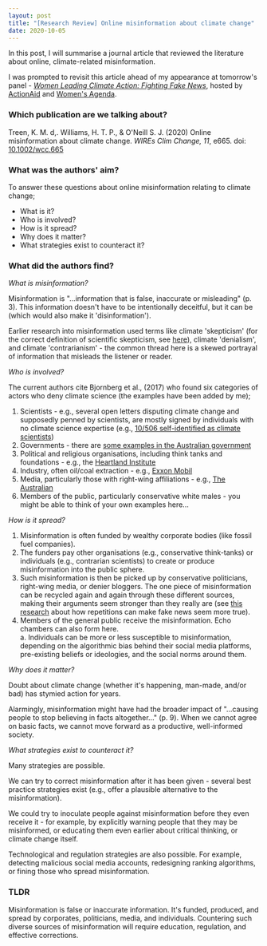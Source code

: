 ```yaml
---
layout: post
title: "[Research Review] Online misinformation about climate change"
date: 2020-10-05
---
```


In this post, I will summarise a journal article that reviewed the literature about online, climate-related misinformation.

I was prompted to revisit this article ahead of my appearance at tomorrow's panel - <a href="https://events.humanitix.com/fighting-fake-news">*Women Leading Climate Action: Fighting Fake News*</a>, hosted by <a href="https://actionaid.org.au/">ActionAid</a> and <a href="https://womensagenda.com.au/">Women's Agenda</a>.

### Which publication are we talking about?

Treen, K. M. d,. Williams, H. T. P., & O'Neill S. J. (2020) Online misinformation about climate change. *WIREs Clim Change, 11*, e665. doi: <a href="https://doi.org/10.1002/wcc.665">10.1002/wcc.665</a>

### What was the authors' aim?

To answer these questions about online misinformation relating to climate change;
* What is it? 
* Who is involved? 
* How is it spread? 
* Why does it matter?
* What strategies exist to counteract it?

### What did the authors find?

*What is misinformation?*

Misinformation is "...information that is false, inaccurate or misleading" (p. 3). This information doesn't have to be intentionally deceitful, but it can be (which would also make it 'disinformation'). 

Earlier research into misinformation used terms like climate 'skepticism' (for the correct definition of scientific skepticism, see <a href="https://en.wikipedia.org/wiki/Skeptical_movement#Scientific_skepticism">here</a>), climate 'denialism', and climate 'contrarianism' - the common thread here is a skewed portrayal of information that misleads the listener or reader.

*Who is involved?*

The current authors cite Bjornberg et al., (2017) who found six categories of actors who deny climate science (the examples have been added by me);

1. Scientists - e.g., several open letters disputing climate change and supposedly penned by scientists, are mostly signed by individuals with no climate science expertise (e.g., <a href="https://climatefeedback.org/evaluation/letter-signed-by-500-scientists-relies-on-inaccurate-claims-about-climate-science/">10/506 self-identified as climate scientists</a>) 
2. Governments - there are <a href="https://www.theguardian.com/australia-news/2020/jan/16/there-is-no-link-the-climate-doubters-within-scott-morrisons-government">some examples in the Australian government</a>
3. Political and religious organisations, including think tanks and foundations - e.g., the <a href="https://en.wikipedia.org/wiki/Heartland_Institute#:~:text=Since%20the%202000s%2C%20the%20Heartland,be%20damaging%20to%20the%20economy.">Heartland Institute</a>
4. Industry, often oil/coal extraction - e.g., <a href="https://www.scientificamerican.com/article/exxon-knew-about-climate-change-almost-40-years-ago/">Exxon Mobil</a>
5. Media, particularly those with right-wing affiliations - e.g., <a href="https://www.afr.com/companies/media-and-marketing/news-corp-employee-lashes-company-s-bushfire-coverage-20200110-p53qfh">The Australian</a>
6. Members of the public, particularly conservative white males - you might be able to think of your own examples here...

*How is it spread?*

1. Misinformation is often funded by wealthy corporate bodies (like fossil fuel companies).
2. The funders pay other organisations (e.g., conservative think-tanks) or individuals (e.g., contrarian scientists) to create or produce misinformation into the public sphere.
3. Such misinformation is then be picked up by conservative politicians, right-wing media, or denier bloggers. The one piece of misinformation can be recycled again and again through these different sources, making their arguments seem stronger than they really are (see <a href="https://doi.apa.org/doi/10.1037/xge0000465">this research</a> about how repetitions can make fake news seem more true).
4. Members of the general public receive the misinformation. Echo chambers can also form here.  
    a. Individuals can be more or less susceptible to misinformation, depending on the algorithmic bias behind their social media platforms, pre-existing beliefs or ideologies, and the social norms around them.
    
*Why does it matter?*

Doubt about climate change (whether it's happening, man-made, and/or bad) has stymied action for years. 

Alarmingly, misinformation might have had the broader impact of "...causing people to stop believing in facts altogether..." (p. 9). When we cannot agree on basic facts, we cannot move forward as a productive, well-informed society.

*What strategies exist to counteract it?*

Many strategies are possible.

We can try to correct misinformation after it has been given - several best practice strategies exist (e.g., offer a plausible alternative to the misinformation).

We could try to inoculate people against misinformation before they even receive it - for example, by explicitly warning people that they may be misinformed, or educating them even earlier about critical thinking, or climate change itself.

Technological and regulation strategies are also possible. For example, detecting malicious social media accounts, redesigning ranking algorithms, or fining those who spread misinformation.

### TLDR
Misinformation is false or inaccurate information. It's funded, produced, and spread by corporates, politicians, media, and individuals. Countering such diverse sources of misinformation will require education, regulation, and effective corrections.
